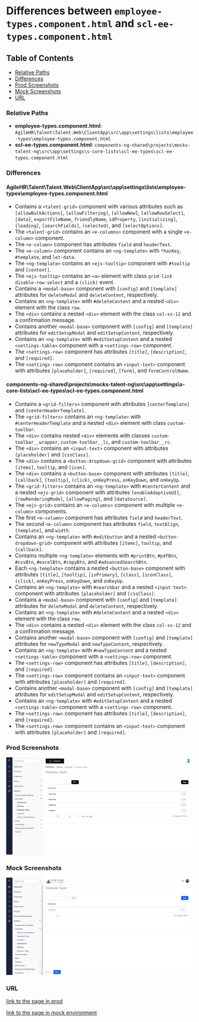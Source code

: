 # Differences between `employee-types.component.html` and `scl-ee-types.component.html`

## Table of Contents

-   [Relative Paths](#relative-paths)
-   [Differences](#differences)
-   [Prod Screenshots](#prod-screenshots)
-   [Mock Screenshots](#mock-screenshots)
-   [URL](#url)

### Relative Paths

-   **employee-types.component.html**: `AgileHR\Talent\Talent.Web\ClientApp\src\app\settings\lists\employee-types\employee-types.component.html`
-   **scl-ee-types.component.html**: `components-ng-shared\projects\mocks-talent-ng\src\app\settings\s-core-lists\scl-ee-types\scl-ee-types.component.html`

### Differences

#### AgileHR\Talent\Talent.Web\ClientApp\src\app\settings\lists\employee-types\employee-types.component.html

-   Contains a `<talent-grid>` component with various attributes such as `[allowBulkActions]`, `[allowFiltering]`, `[allowNew]`, `[allowRowSelect]`, `[data]`, `exportFileName`, `friendlyName`, `idProperty`, `[initializing]`, `[loading]`, `[searchFields]`, `(selected)`, and `[selectOptions]`.
-   The `<talent-grid>` contains an `<e-columns>` component with a single `<e-column>` component.
-   The `<e-column>` component has attributes `field` and `headerText`.
-   The `<e-column>` component contains an `<ng-template>` with `*hasKey`, `#template`, and `let-data`.
-   The `<ng-template>` contains an `<ejs-tooltip>` component with `#tooltip` and `[content]`.
-   The `<ejs-tooltip>` contains an `<a>` element with class `grid-link disable-row-select` and a `(click)` event.
-   Contains a `<modal-base>` component with `[config]` and `[template]` attributes for `deleteModal` and `deleteContent`, respectively.
-   Contains an `<ng-template>` with `#deleteContent` and a nested `<div>` element with the class `row`.
-   The `<div>` contains a nested `<div>` element with the class `col-xs-12` and a confirmation message.
-   Contains another `<modal-base>` component with `[config]` and `[template]` attributes for `editSetupModal` and `editSetupContent`, respectively.
-   Contains an `<ng-template>` with `#editSetupContent` and a nested `<settings-table>` component with a `<settings-row>` component.
-   The `<settings-row>` component has attributes `[title]`, `[description]`, and `[required]`.
-   The `<settings-row>` component contains an `<input-text>` component with attributes `[placeholder]`, `[required]`, `[form]`, and `formControlName`.

#### components-ng-shared\projects\mocks-talent-ng\src\app\settings\s-core-lists\scl-ee-types\scl-ee-types.component.html

-   Contains a `<grid-filters>` component with attributes `[centerTemplate]` and `[centerHeaderTemplate]`.
-   The `<grid-filters>` contains an `<ng-template>` with `#centerHeaderTemplate` and a nested `<div>` element with class `custom-toolbar`.
-   The `<div>` contains nested `<div>` elements with classes `custom-toolbar__wrapper`, `custom-toolbar__lc`, and `custom-toolbar__rc`.
-   The `<div>` contains an `<input-text>` component with attributes `[placeholder]` and `[cssClass]`.
-   The `<div>` contains a `<button-dropdown-grid>` component with attributes `[items]`, `tooltip`, and `[icon]`.
-   The `<div>` contains a `<button-base>` component with attributes `[title]`, `[callback]`, `[tooltip]`, `(click)`, `onKeyPress`, `onKeyDown`, and `onKeyUp`.
-   The `<grid-filters>` contains an `<ng-template>` with `#centerContent` and a nested `<ejs-grid>` component with attributes `[enableAdaptiveUI]`, `[rowRenderingMode]`, `[allowPaging]`, and `[dataSource]`.
-   The `<ejs-grid>` contains an `<e-columns>` component with multiple `<e-column>` components.
-   The first `<e-column>` component has attributes `field` and `headerText`.
-   The second `<e-column>` component has attributes `field`, `textAlign`, `[template]`, and `width`.
-   Contains an `<ng-template>` with `#editbutton` and a nested `<button-dropdown-grid>` component with attributes `[items]`, `tooltip`, and `[callback]`.
-   Contains multiple `<ng-template>` elements with `#printBtn`, `#pdfBtn`, `#csvBtn`, `#excelBtn`, `#copyBtn`, and `#advancedSearchBtn`.
-   Each `<ng-template>` contains a nested `<button-base>` component with attributes `[title]`, `[tooltip]`, `[isPrimary]`, `[class]`, `[iconClass]`, `(click)`, `onKeyPress`, `onKeyDown`, and `onKeyUp`.
-   Contains an `<ng-template>` with `#searchbar` and a nested `<input-text>` component with attributes `[placeholder]` and `[cssClass]`.
-   Contains a `<modal-base>` component with `[config]` and `[template]` attributes for `deleteModal` and `deleteContent`, respectively.
-   Contains an `<ng-template>` with `#deleteContent` and a nested `<div>` element with the class `row`.
-   The `<div>` contains a nested `<div>` element with the class `col-xs-12` and a confirmation message.
-   Contains another `<modal-base>` component with `[config]` and `[template]` attributes for `newTypeModal` and `newTypeContent`, respectively.
-   Contains an `<ng-template>` with `#newTypeContent` and a nested `<settings-table>` component with a `<settings-row>` component.
-   The `<settings-row>` component has attributes `[title]`, `[description]`, and `[required]`.
-   The `<settings-row>` component contains an `<input-text>` component with attributes `[placeholder]` and `[required]`.
-   Contains another `<modal-base>` component with `[config]` and `[template]` attributes for `editSetupModal` and `editSetupContent`, respectively.
-   Contains an `<ng-template>` with `#editSetupContent` and a nested `<settings-table>` component with a `<settings-row>` component.
-   The `<settings-row>` component has attributes `[title]`, `[description]`, and `[required]`.
-   The `<settings-row>` component contains an `<input-text>` component with attributes `[placeholder]` and `[required]`.

### Prod Screenshots

![Prod Screenshot](./employee-types-prod.png)

### Mock Screenshots

![Mock Screenshot](./scl-ee-types-mock.png)

### URL

[link to the page in prod](https://piedpiper.agilehr.net/core/settings/lists/employee-types)

[link to the page in mock environment](http://localhost:4340/settings/s-core-lists/scl-ee-types)
